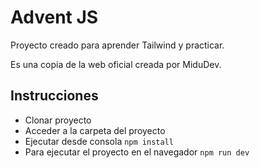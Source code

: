 # Advent JS

Proyecto creado para aprender Tailwind y practicar.

Es una copia de la web oficial creada por MiduDev.

## Instrucciones
- Clonar proyecto
- Acceder a la carpeta del proyecto
- Ejecutar desde consola ``npm install``
- Para ejecutar el proyecto en el navegador ``npm run dev``
